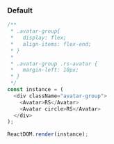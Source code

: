 ### Default

<!--start-code-->

```js
/**
 * .avatar-group{
 *   display: flex;
 *   align-items: flex-end;
 * }
 *
 * .avatar-group .rs-avatar {
 *   margin-left: 10px;
 * }
 */
const instance = (
  <div className="avatar-group">
    <Avatar>RS</Avatar>
    <Avatar circle>RS</Avatar>
  </div>
);

ReactDOM.render(instance);
```

<!--end-code-->
